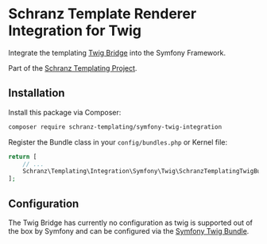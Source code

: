 # Schranz Template Renderer Integration for Twig

Integrate the templating [Twig Bridge](https://github.com/schranz-templating/twig-bridge) 
into the Symfony Framework.

Part of the [Schranz Templating Project](https://github.com/schranz-templating/templating).

## Installation

Install this package via Composer:

```bash
composer require schranz-templating/symfony-twig-integration
```

Register the Bundle class in your `config/bundles.php` or Kernel file:

```php
return [
    // ...
    Schranz\Templating\Integration\Symfony\Twig\SchranzTemplatingTwigBundle::class => ['all' => true],
];
```

## Configuration

The Twig Bridge has currently no configuration as twig
is supported out of the box by Symfony and can be configured
via the [Symfony Twig Bundle](https://symfony.com/doc/6.2/reference/configuration/twig.html).
